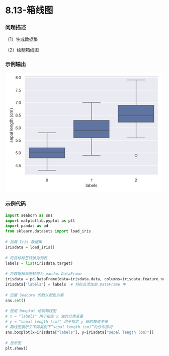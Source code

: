 # 8.13-箱线图

### 问题描述

（1）生成数据集

（2）绘制箱线图

### 示例输出

<img src="https://github.com/jm199504/Python-Exercises/blob/master/8-%E7%BB%98%E5%88%B6%E5%9B%BE%E8%A1%A8%EF%BC%88matplotlib%EF%BC%89/8.13-%E7%AE%B1%E7%BA%BF%E5%9B%BE/Figure_1.jpg?raw=true" style="zoom:80%;" />

### 示例代码

```python
import seaborn as sns
import matplotlib.pyplot as plt
import pandas as pd
from sklearn.datasets import load_iris

# 加载 Iris 数据集
irisdata = load_iris()

# 将目标标签转换为列表
labels = list(irisdata.target)

# 将数据和标签转换为 pandas DataFrame
irisdata = pd.DataFrame(data=irisdata.data, columns=irisdata.feature_names)
irisdata['labels'] = labels  # 将标签添加到 DataFrame 中

# 设置 Seaborn 的默认配色方案
sns.set()

# 使用 boxplot 绘制箱线图
# x = "labels" 用于指定 x 轴的分类变量
# y = "sepal length (cm)" 用于指定 y 轴的数值变量
# 箱线图展示了不同类别下“sepal length (cm)”的分布情况
sns.boxplot(x=irisdata["labels"], y=irisdata["sepal length (cm)"])

# 显示图
plt.show()
```